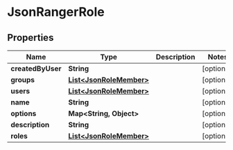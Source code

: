 
# JsonRangerRole

## Properties
Name | Type | Description | Notes
------------ | ------------- | ------------- | -------------
**createdByUser** | **String** |  |  [optional]
**groups** | [**List&lt;JsonRoleMember&gt;**](JsonRoleMember.md) |  |  [optional]
**users** | [**List&lt;JsonRoleMember&gt;**](JsonRoleMember.md) |  |  [optional]
**name** | **String** |  |  [optional]
**options** | **Map&lt;String, Object&gt;** |  |  [optional]
**description** | **String** |  |  [optional]
**roles** | [**List&lt;JsonRoleMember&gt;**](JsonRoleMember.md) |  |  [optional]



